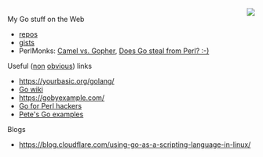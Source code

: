 <img src="https://pkg.go.dev/static/img/pilot-bust.svg" style="max-width:100%;height:auto;float:right">

My Go stuff on the Web

* [repos](https://github.com/jreisinger?utf8=%E2%9C%93&tab=repositories&q=&type=&language=go)
* [gists](https://gist.github.com/search?utf8=%E2%9C%93&q=user%3Ajreisinger+language%3Ago)
* PerlMonks: [Camel vs. Gopher](https://perlmonks.org/?node_id=1226977), [Does Go steal from Perl? :-)](https://perlmonks.org/?node_id=1219775)

Useful ([non](https://golang.org/pkg/) [obvious](https://blog.golang.org/)) links

* https://yourbasic.org/golang/
* [Go wiki](https://github.com/golang/go/wiki)
* https://gobyexample.com/
* [Go for Perl hackers](https://github.com/oalders/go-for-perl-hackers)
* [Pete's Go examples](https://github.com/pete911/go-examples)

Blogs

* https://blog.cloudflare.com/using-go-as-a-scripting-language-in-linux/
